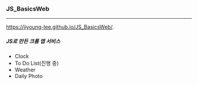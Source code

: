 ### JS_BasicsWeb

------


https://jiyoung-lee.github.io/JS_BasicsWeb/.
##### 		JS로 만든 크롬 앱 서비스

- Clock
- To Do List(진행 중)
- Weather
- Daily Photo


